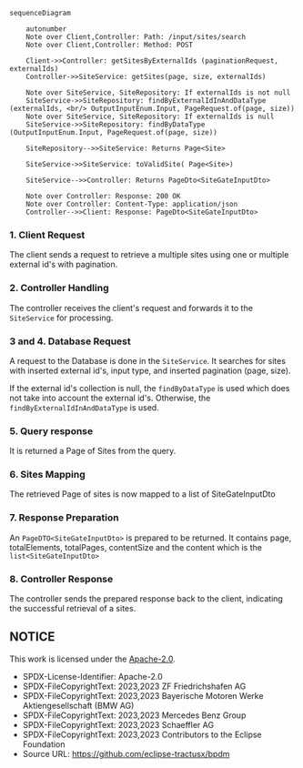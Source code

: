 ````mermaid
sequenceDiagram

    autonumber
    Note over Client,Controller: Path: /input/sites/search
    Note over Client,Controller: Method: POST

    Client->>Controller: getSitesByExternalIds (paginationRequest, externalIds)
    Controller->>SiteService: getSites(page, size, externalIds)

    Note over SiteService, SiteRepository: If externalIds is not null
    SiteService->>SiteRepository: findByExternalIdInAndDataType (externalIds, <br/> OutputInputEnum.Input, PageRequest.of(page, size))
    Note over SiteService, SiteRepository: If externalIds is null
    SiteService->>SiteRepository: findByDataType (OutputInputEnum.Input, PageRequest.of(page, size))

    SiteRepository-->>SiteService: Returns Page<Site>

    SiteService->>SiteService: toValidSite( Page<Site>)

    SiteService-->>Controller: Returns PageDto<SiteGateInputDto>

    Note over Controller: Response: 200 OK 
    Note over Controller: Content-Type: application/json
    Controller-->>Client: Response: PageDto<SiteGateInputDto>

````

### 1. Client Request

The client sends a request to retrieve a multiple sites using one or multiple external id's with pagination.

### 2. Controller Handling

The controller receives the client's request and forwards it to the `SiteService` for processing.

### 3 and 4. Database Request

A request to the Database is done in the `SiteService`. It searches for sites with inserted external id's, input type, and inserted pagination (page, size).

If the external id's collection is null, the `findByDataType` is used which does not take into account the external id's. Otherwise,
the `findByExternalIdInAndDataType` is used.

### 5. Query response

It is returned a Page of Sites from the query.

### 6. Sites Mapping

The retrieved Page of sites is now mapped to a list of SiteGateInputDto

### 7. Response Preparation

An `PageDTO<SiteGateInputDto>` is prepared to be returned. It contains page, totalElements, totalPages, contentSize and the content which is
the `list<SiteGateInputDto>`

### 8. Controller Response

The controller sends the prepared response back to the client, indicating the successful retrieval of a sites.

## NOTICE

This work is licensed under the [Apache-2.0](https://www.apache.org/licenses/LICENSE-2.0).

- SPDX-License-Identifier: Apache-2.0
- SPDX-FileCopyrightText: 2023,2023 ZF Friedrichshafen AG
- SPDX-FileCopyrightText: 2023,2023 Bayerische Motoren Werke Aktiengesellschaft (BMW AG)
- SPDX-FileCopyrightText: 2023,2023 Mercedes Benz Group
- SPDX-FileCopyrightText: 2023,2023 Schaeffler AG
- SPDX-FileCopyrightText: 2023,2023 Contributors to the Eclipse Foundation
- Source URL: https://github.com/eclipse-tractusx/bpdm
